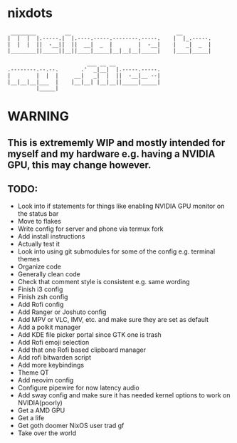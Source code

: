 # nixdots
```
 ________         __                                 __         
|  |  |  |.-----.|  |.----.-----.--------.-----.    |  |_.-----.
|  |  |  ||  -__||  ||  __|  _  |        |  -__|    |   _|  _  |
|________||_____||__||____|_____|__|__|__|_____|    |____|_____|
                                                                
                         ___ __ __                              
.--------.--.--.       .'  _|__|  |.-----.-----.                
|        |  |  |     __|   _|  |  ||  -__|__ --|                
|__|__|__|___  |    |__|__| |__|__||_____|_____|                
         |_____|                                                 
```

# WARNING
## This is extrememly WIP and mostly intended for myself and my hardware e.g. having a NVIDIA GPU, this may change however.

## TODO:
- Look into if statements for things like enabling NVIDIA GPU monitor on the status bar
- Move to flakes
- Write config for server and phone via termux fork
- Add install instructions
- Actually test it
- Look into using git submodules for some of the config e.g. terminal themes
- Organize code
- Generally clean code 
- Check that comment style is consistent e.g. same wording
- Finish i3 config
- Finish zsh config
- Add Rofi config
- Add Ranger or Joshuto config
- Add MPV or VLC, IMV, etc. and make sure they are set as default
- Add a polkit manager
- Add KDE file picker portal since GTK one is trash 
- Add Rofi emoji selection
- Add that one Rofi based clipboard manager
- Add rofi bitwarden script
- Add more keybindings
- Theme QT
- Add neovim config
- Configure pipewire for now latency audio
- Add sway config and make sure it has needed kernel options to work on NVIDIA(poorly)
- Get a AMD GPU
- Get a life
- Get goth doomer NixOS user trad gf
- Take over the world